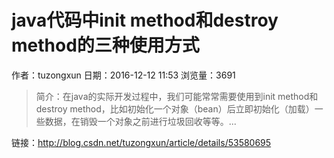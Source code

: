 # java代码中init method和destroy method的三种使用方式
作者：tuzongxun
日期：2016-12-12 11:53
浏览量：3691
> 简介：在java的实际开发过程中，我们可能常常需要使用到init method和destroy method，比如初始化一个对象（bean）后立即初始化（加载）一些数据，在销毁一个对象之前进行垃圾回收等等。...

 链接：http://blog.csdn.net/tuzongxun/article/details/53580695
